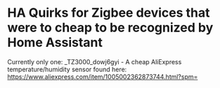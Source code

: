 # HA Quirks for Zigbee devices that were to cheap to be recognized by Home Assistant

Currently only one:
_TZ3000_dowj6gyi - A cheap AliExpress temperature/humidity sensor found here: https://www.aliexpress.com/item/1005002362873744.html?spm=
